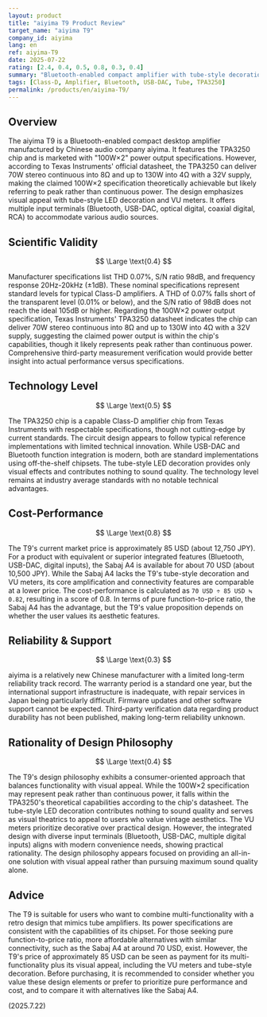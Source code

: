 ```yaml
---
layout: product
title: "aiyima T9 Product Review"
target_name: "aiyima T9"
company_id: aiyima
lang: en
ref: aiyima-T9
date: 2025-07-22
rating: [2.4, 0.4, 0.5, 0.8, 0.3, 0.4]
summary: "Bluetooth-enabled compact amplifier with tube-style decoration and integrated features. Power specifications align with TPA3250 chip capabilities, offering certain value for users seeking a multi-functional desktop amplifier with vintage aesthetics."
tags: [Class-D, Amplifier, Bluetooth, USB-DAC, Tube, TPA3250]
permalink: /products/en/aiyima-T9/
---
```


## Overview

The aiyima T9 is a Bluetooth-enabled compact desktop amplifier manufactured by Chinese audio company aiyima. It features the TPA3250 chip and is marketed with "100W×2" power output specifications. However, according to Texas Instruments' official datasheet, the TPA3250 can deliver 70W stereo continuous into 8Ω and up to 130W into 4Ω with a 32V supply, making the claimed 100W×2 specification theoretically achievable but likely referring to peak rather than continuous power. The design emphasizes visual appeal with tube-style LED decoration and VU meters. It offers multiple input terminals (Bluetooth, USB-DAC, optical digital, coaxial digital, RCA) to accommodate various audio sources.

## Scientific Validity

$$ \Large \text{0.4} $$

Manufacturer specifications list THD 0.07%, S/N ratio 98dB, and frequency response 20Hz-20kHz (±1dB). These nominal specifications represent standard levels for typical Class-D amplifiers. A THD of 0.07% falls short of the transparent level (0.01% or below), and the S/N ratio of 98dB does not reach the ideal 105dB or higher. Regarding the 100W×2 power output specification, Texas Instruments' TPA3250 datasheet indicates the chip can deliver 70W stereo continuous into 8Ω and up to 130W into 4Ω with a 32V supply, suggesting the claimed power output is within the chip's capabilities, though it likely represents peak rather than continuous power. Comprehensive third-party measurement verification would provide better insight into actual performance versus specifications.

## Technology Level

$$ \Large \text{0.5} $$

The TPA3250 chip is a capable Class-D amplifier chip from Texas Instruments with respectable specifications, though not cutting-edge by current standards. The circuit design appears to follow typical reference implementations with limited technical innovation. While USB-DAC and Bluetooth function integration is modern, both are standard implementations using off-the-shelf chipsets. The tube-style LED decoration provides only visual effects and contributes nothing to sound quality. The technology level remains at industry average standards with no notable technical advantages.

## Cost-Performance

$$ \Large \text{0.8} $$

The T9's current market price is approximately 85 USD (about 12,750 JPY). For a product with equivalent or superior integrated features (Bluetooth, USB-DAC, digital inputs), the Sabaj A4 is available for about 70 USD (about 10,500 JPY). While the Sabaj A4 lacks the T9's tube-style decoration and VU meters, its core amplification and connectivity features are comparable at a lower price. The cost-performance is calculated as `70 USD ÷ 85 USD ≒ 0.82`, resulting in a score of 0.8. In terms of pure function-to-price ratio, the Sabaj A4 has the advantage, but the T9's value proposition depends on whether the user values its aesthetic features.

## Reliability & Support

$$ \Large \text{0.3} $$

aiyima is a relatively new Chinese manufacturer with a limited long-term reliability track record. The warranty period is a standard one year, but the international support infrastructure is inadequate, with repair services in Japan being particularly difficult. Firmware updates and other software support cannot be expected. Third-party verification data regarding product durability has not been published, making long-term reliability unknown.

## Rationality of Design Philosophy

$$ \Large \text{0.4} $$

The T9's design philosophy exhibits a consumer-oriented approach that balances functionality with visual appeal. While the 100W×2 specification may represent peak rather than continuous power, it falls within the TPA3250's theoretical capabilities according to the chip's datasheet. The tube-style LED decoration contributes nothing to sound quality and serves as visual theatrics to appeal to users who value vintage aesthetics. The VU meters prioritize decorative over practical design. However, the integrated design with diverse input terminals (Bluetooth, USB-DAC, multiple digital inputs) aligns with modern convenience needs, showing practical rationality. The design philosophy appears focused on providing an all-in-one solution with visual appeal rather than pursuing maximum sound quality alone.

## Advice

The T9 is suitable for users who want to combine multi-functionality with a retro design that mimics tube amplifiers. Its power specifications are consistent with the capabilities of its chipset. For those seeking pure function-to-price ratio, more affordable alternatives with similar connectivity, such as the Sabaj A4 at around 70 USD, exist. However, the T9's price of approximately 85 USD can be seen as payment for its multi-functionality plus its visual appeal, including the VU meters and tube-style decoration. Before purchasing, it is recommended to consider whether you value these design elements or prefer to prioritize pure performance and cost, and to compare it with alternatives like the Sabaj A4.

(2025.7.22)
